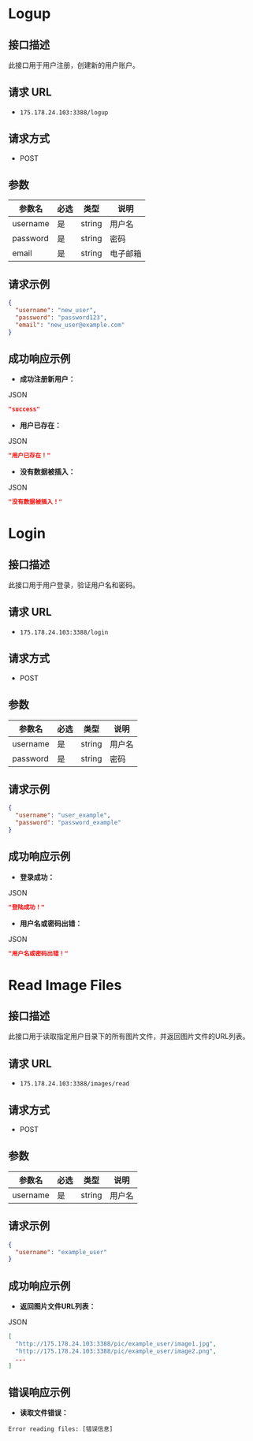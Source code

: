 # Logup

## 接口描述
此接口用于用户注册，创建新的用户账户。

## 请求 URL
- `175.178.24.103:3388/logup`

## 请求方式
- POST

## 参数

| 参数名   | 必选 | 类型   | 说明     |
| -------- | ---- | ------ | -------- |
| username | 是   | string | 用户名   |
| password | 是   | string | 密码     |
| email    | 是   | string | 电子邮箱 |

## 请求示例
```json
{
  "username": "new_user",
  "password": "password123",
  "email": "new_user@example.com"
}
```

## 成功响应示例

- **成功注册新用户：**

JSON

```json
"success"
```

- **用户已存在：**

JSON

```json
"用户已存在！"
```

- **没有数据被插入：**

JSON

```json
"没有数据被插入！"
```



# Login

## 接口描述
此接口用于用户登录，验证用户名和密码。

## 请求 URL
- `175.178.24.103:3388/login`

## 请求方式
- POST

## 参数

| 参数名   | 必选 | 类型   | 说明   |
| -------- | ---- | ------ | ------ |
| username | 是   | string | 用户名 |
| password | 是   | string | 密码   |

## 请求示例
```json
{
  "username": "user_example",
  "password": "password_example"
}
```

## 成功响应示例

- **登录成功：**

JSON

```json
"登陆成功！"
```

- **用户名或密码出错：**

JSON

```json
"用户名或密码出错！"
```



# Read Image Files

## 接口描述
此接口用于读取指定用户目录下的所有图片文件，并返回图片文件的URL列表。

## 请求 URL
- `175.178.24.103:3388/images/read`

## 请求方式
- POST

## 参数

| 参数名   | 必选 | 类型   | 说明   |
| -------- | ---- | ------ | ------ |
| username | 是   | string | 用户名 |

## 请求示例
```json
{
  "username": "example_user"
}
```

## 成功响应示例

- **返回图片文件URL列表：**

JSON

```json
[
  "http://175.178.24.103:3388/pic/example_user/image1.jpg",
  "http://175.178.24.103:3388/pic/example_user/image2.png",
  ...
]
```

## 错误响应示例

- **读取文件错误：**

```plaintext
Error reading files: [错误信息]
```